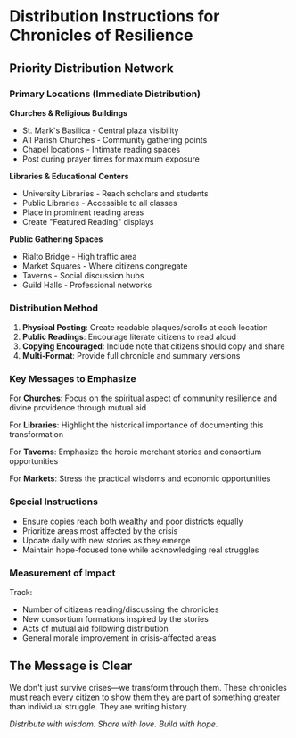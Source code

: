 # Distribution Instructions for Chronicles of Resilience

## Priority Distribution Network

### Primary Locations (Immediate Distribution)

**Churches & Religious Buildings**
- St. Mark's Basilica - Central plaza visibility
- All Parish Churches - Community gathering points  
- Chapel locations - Intimate reading spaces
- Post during prayer times for maximum exposure

**Libraries & Educational Centers**
- University Libraries - Reach scholars and students
- Public Libraries - Accessible to all classes
- Place in prominent reading areas
- Create "Featured Reading" displays

**Public Gathering Spaces**
- Rialto Bridge - High traffic area
- Market Squares - Where citizens congregate
- Taverns - Social discussion hubs
- Guild Halls - Professional networks

### Distribution Method

1. **Physical Posting**: Create readable plaques/scrolls at each location
2. **Public Readings**: Encourage literate citizens to read aloud
3. **Copying Encouraged**: Include note that citizens should copy and share
4. **Multi-Format**: Provide full chronicle and summary versions

### Key Messages to Emphasize

For **Churches**: Focus on the spiritual aspect of community resilience and divine providence through mutual aid

For **Libraries**: Highlight the historical importance of documenting this transformation

For **Taverns**: Emphasize the heroic merchant stories and consortium opportunities  

For **Markets**: Stress the practical wisdoms and economic opportunities

### Special Instructions

- Ensure copies reach both wealthy and poor districts equally
- Prioritize areas most affected by the crisis
- Update daily with new stories as they emerge
- Maintain hope-focused tone while acknowledging real struggles

### Measurement of Impact

Track:
- Number of citizens reading/discussing the chronicles
- New consortium formations inspired by the stories
- Acts of mutual aid following distribution
- General morale improvement in crisis-affected areas

## The Message is Clear

We don't just survive crises—we transform through them. These chronicles must reach every citizen to show them they are part of something greater than individual struggle. They are writing history.

*Distribute with wisdom. Share with love. Build with hope.*